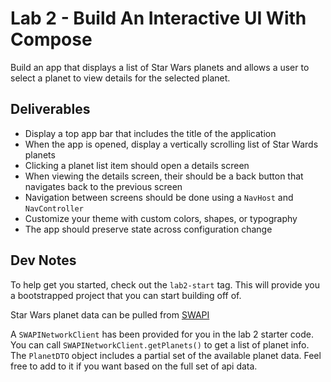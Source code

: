 # Lab 2 - Build An Interactive UI With Compose
Build an app that displays a list of Star Wars planets and allows a user to select a planet to view details for the selected planet.

## Deliverables
- Display a top app bar that includes the title of the application
- When the app is opened, display a vertically scrolling list of Star Wards planets
- Clicking a planet list item should open a details screen
- When viewing the details screen, their should be a back button that navigates back to the previous screen
- Navigation between screens should be done using a `NavHost` and `NavController`
- Customize your theme with custom colors, shapes, or typography
- The app should preserve state across configuration change

## Dev Notes
To help get you started, check out the `lab2-start` tag. This will provide you a bootstrapped project that you can start building off of.

Star Wars planet data can be pulled from [SWAPI](https://swapi.dev/)

A `SWAPINetworkClient` has been provided for you in the lab 2 starter code.
You can call `SWAPINetworkClient.getPlanets()` to get a list of planet info.
The `PlanetDTO` object includes a partial set of the available planet data. Feel free to add to it if you want based on the full set of api data.